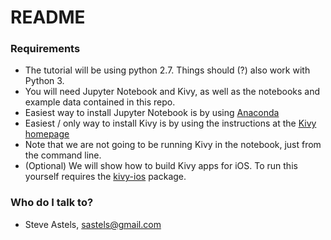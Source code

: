 # README #

### Requirements ###

* The tutorial will be using python 2.7. Things should (?) also work with Python 3.
* You will need Jupyter Notebook and Kivy, as well as the notebooks and example data contained in this repo.
* Easiest way to install Jupyter Notebook is by using [Anaconda](https://www.anaconda.com)
* Easiest / only way to install Kivy is by using the instructions at the [Kivy homepage](https://kivy.org/#download)
* Note that we are not going to be running Kivy in the notebook, just from the command line.
* (Optional) We will show how to build Kivy apps for iOS. To run this yourself requires the [kivy-ios](https://github.com/kivy/kivy-ios) package.

### Who do I talk to? ###

* Steve Astels, sastels@gmail.com
